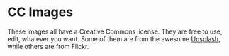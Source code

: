 # CC Images

These images all have a Creative Commons license. They are free to use, edit, whatever you want. Some of them are from the awesome [Unsplash](http://unsplash.com), while others are from Flickr. 

